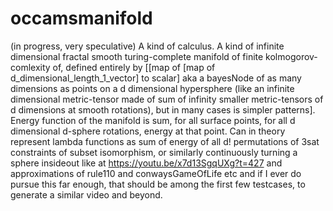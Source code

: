 # occamsmanifold
(in progress, very speculative) A kind of calculus. A kind of infinite dimensional fractal smooth turing-complete manifold of finite kolmogorov-comlexity of, defined entirely by [[map of [map of d_dimensional_length_1_vector] to scalar] aka a bayesNode of as many dimensions as points on a d dimensional hypersphere (like an infinite dimensional metric-tensor made of sum of infinity smaller metric-tensors of d dimensions at smooth rotations), but in many cases is simpler patterns]. Energy function of the manifold is sum, for all surface points, for all d dimensional d-sphere rotations, energy at that point. Can in theory represent lambda functions as sum of energy of all d! permutations of 3sat constraints of subset isomorphism, or similarly continuously turning a sphere insideout like at https://youtu.be/x7d13SgqUXg?t=427 and approximations of rule110 and conwaysGameOfLife etc and if I ever do pursue this far enough, that should be among the first few testcases, to generate a similar video and beyond.
